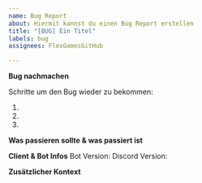 ```yaml
---
name: Bug Report
about: Hiermit kannst du einen Bug Report erstellen
title: "[BUG] Ein Titel"
labels: bug
assignees: FlexGamesGitHub

---
```


<!--
❗ BUG REPORT HINWEIS
- Bitte nur reporten sollte der Bug noch nicht automatisch gemeldet worden sein
- Bitte alles ausfüllen
-->
<!-- **Verbesserungsanfrage hierzu** -->
<!-- Falls erstellt bitte hier angeben & die Pfeile von "**Verbesserungsanfrage hierzu**" entfernen -->

**Bug nachmachen**
<!-- Klare -->Schritte um den Bug wieder zu bekommen:
1. <!-- Führe den Command "..." aus -->
2. <!-- Führe dann noch "..." aus -->
3. <!-- Klicke bei "..." auf "..." -->

**Was passieren sollte & was passiert ist**
<!-- Eine klare Erklärung was passieren sollte & was passiert ist -->

<!-- **Screenshots** -->
<!-- Falls nötig/möglich, füge hier noch Screenshots hinzu und entferne bei "**Screenshots**" die Pfeile nach außen -->

**Client & Bot Infos**
Bot Version: <!-- X.X.X --> 
Discord Version: <!-- z.B. Stable 108924 (eb8c571) Desktop (in den Einstellungen ganz unten) -->
<!-- BetterDiscord Version (& Plugins) -->
<!-- Falls installiert hier angeben/die Plugins die damit zusammenhängen könnten auflisten und die Pfeile von "BetterDiscord Version & Plugins:" entfernen -->

**Zusätzlicher Kontext**
<!-- Alles was noch nötig ist außerhalb des oben aufgelistetes -->
